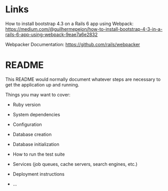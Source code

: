 # Links

How to install bootstrap 4.3 on a Rails 6 app using Webpack: https://medium.com/@guilhermepejon/how-to-install-bootstrap-4-3-in-a-rails-6-app-using-webpack-9eae7a6e2832

Webpacker Documentation: https://github.com/rails/webpacker

# README

This README would normally document whatever steps are necessary to get the
application up and running.

Things you may want to cover:

* Ruby version

* System dependencies

* Configuration

* Database creation

* Database initialization

* How to run the test suite

* Services (job queues, cache servers, search engines, etc.)

* Deployment instructions

* ...
